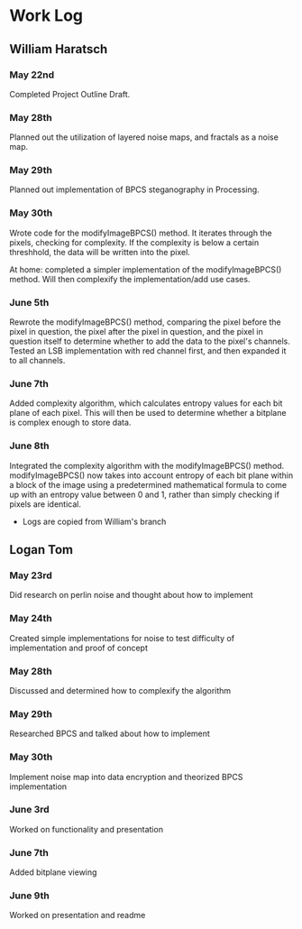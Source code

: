 # Work Log

## William Haratsch

### May 22nd

Completed Project Outline Draft.

### May 28th
Planned out the utilization of layered noise maps, and fractals as a noise map.

### May 29th
Planned out implementation of BPCS steganography in Processing.

### May 30th
Wrote code for the modifyImageBPCS() method. It iterates through the pixels, checking for complexity. If the complexity is below a certain threshhold, the data will be written into the pixel.

At home: completed a simpler implementation of the modifyImageBPCS() method. Will then complexify the implementation/add use cases.

### June 5th
Rewrote the modifyImageBPCS() method, comparing the pixel before the pixel in question, the pixel after the pixel in question, and the pixel in question itself to determine whether to add the data to the pixel's channels. Tested an LSB implementation with red channel first, and then expanded it to all channels.

### June 7th
Added complexity algorithm, which calculates entropy values for each bit plane of each pixel. This will then be used to determine whether a bitplane is complex enough to store data.

### June 8th
Integrated the complexity algorithm with the modifyImageBPCS() method. modifyImageBPCS() now takes into account entropy of each bit plane within a block of the image using a predetermined mathematical formula to come up with an entropy value between 0 and 1, rather than simply checking if pixels are identical. 

* Logs are copied from William's branch

## Logan Tom

### May 23rd

Did research on perlin noise and thought about how to implement

### May 24th

Created simple implementations for noise to test difficulty of implementation and proof of concept

### May 28th
Discussed and determined how to complexify the algorithm

### May 29th 
Researched BPCS and talked about how to implement

### May 30th
Implement noise map into data encryption and theorized BPCS implementation

### June 3rd
Worked on functionality and presentation

### June 7th
Added bitplane viewing

### June 9th 
Worked on presentation and readme
